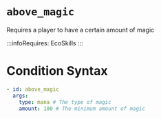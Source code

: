 # `above_magic`

Requires a player to have a certain amount of magic

:::infoRequires:
EcoSkills
:::

# Condition Syntax
```yaml
- id: above_magic
  args:
    type: mana # The type of magic
    amount: 100 # The minimum amount of magic
```

